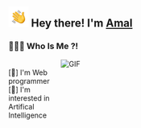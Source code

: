## <img src="https://raw.githubusercontent.com/AVS1508/AVS1508/master/assets/Hand%20Wave.gif" width="40"> Hey there! I'm [Amal](https://www.google.com/)

### 👩🏻‍💻  Who Is Me ?!

<img align="right" alt="GIF" src="https://user-images.githubusercontent.com/95561087/150732702-e9c8a439-2e94-46e9-9e81-722a909c0686.png" width="400" height="400">

<br>[💠] I'm Web programmer 
<br>[🚀] I'm interested in Artifical Intelligence 
